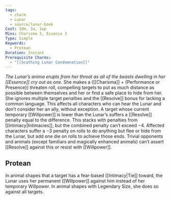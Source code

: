 ```yaml
---
tags:
  - charm
  - Lunar
  - source/lunar-book
Cost: 10m, 3a, 1wp
Mins: Charisma 5, Essence 3
Type: Simple
Keywords:
  - Protean
Duration: Instant
Prerequisite Charms:
  - "[[Scathing Lunar Condemnation]]"
---
```

*The Lunar’s anima erupts from her throat as all of the beasts dwelling in her [[Essence]] cry out as one.*
She makes a ([[Charisma]] + {Performance or Presence}) threaten roll, compelling targets to put as much distance as possible between themselves and her or find a safe place to hide from her. She ignores multiple target penalties and the [[Resolve]] bonus for lacking a common language. This affects all characters who can hear the Lunar and don’t consider her an ally, without exception. A target whose current temporary [[Willpower]] is lower than the Lunar’s suffers a [[Resolve]] penalty equal to the difference. This stacks with penalties from [[Intimacy|Intimacies]], but the combined penalty can’t exceed −4. Affected characters suffer a −3 penalty on rolls to do anything but flee or hide from the Lunar, but add one die on rolls to achieve those ends. Trivial opponents and animals (except familiars and magically enhanced animals) can’t assert [[Resolve]] against this or resist with [[Willpower]]. 
## Protean 

In animal shapes that a target has a fear-based [[Intimacy|Tie]] toward, the Lunar uses her permanent [[Willpower]] against him instead of her temporary Willpower. In animal shapes with Legendary Size, she does so against all targets.